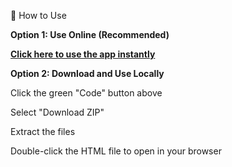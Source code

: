 🚀 How to Use

**Option 1: Use Online (Recommended)**

**[Click here to use the app instantly](https://zihuan3.github.io/todo.py/todo-app.html)**

**Option 2: Download and Use Locally**

Click the green "Code" button above

Select "Download ZIP"

Extract the files

Double-click the HTML file to open in your browser
